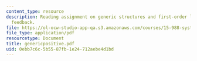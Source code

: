 ```yaml
---
content_type: resource
description: Reading assignment on generic structures and first-order linear positive
  feedback.
file: https://ol-ocw-studio-app-qa.s3.amazonaws.com/courses/15-988-system-dynamics-self-study-fall-1998-spring-1999/0ebb7c6c5b5587fb1e24712aebe4d1bd_genericpositive.pdf
file_type: application/pdf
resourcetype: Document
title: genericpositive.pdf
uid: 0ebb7c6c-5b55-87fb-1e24-712aebe4d1bd
---
```

